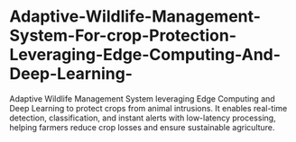 # Adaptive-Wildlife-Management-System-For-crop-Protection-Leveraging-Edge-Computing-And-Deep-Learning-
Adaptive Wildlife Management System leveraging Edge Computing and Deep Learning to protect crops from animal intrusions. It enables real-time detection, classification, and instant alerts with low-latency processing, helping farmers reduce crop losses and ensure sustainable agriculture.
